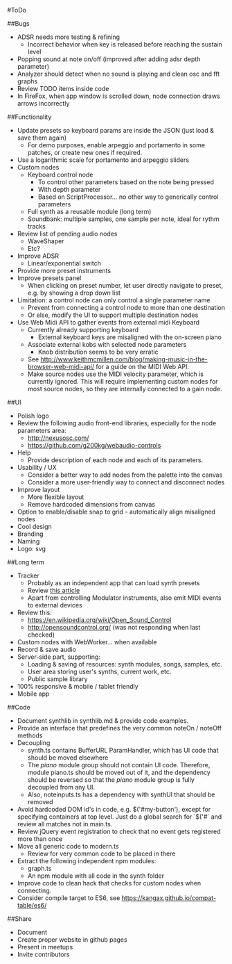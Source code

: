 #ToDo

##Bugs
- ADSR needs more testing & refining
	- Incorrect behavior when key is released before reaching the sustain level
- Popping sound at note on/off (improved after adding adsr depth parameter)
- Analyzer should detect when no sound is playing and clean osc and fft graphs
- Review TODO items inside code
- In FireFox, when app window is scrolled down, node connection
	draws arrows incorrectly

##Functionality
- Update presets so keyboard params are inside the JSON (just load & save them again)
	- For demo purposes, enable arpeggio and portamento in some patches,
		or create new ones if required.
- Use a logarithmic scale for portamento and arpeggio sliders
- Custom nodes
	- Keyboard control node
		- To control other parameters based on the note being pressed
		- With depth parameter
		- Based on ScriptProcessor... no other way to generically control parameters
	- Full synth as a reusable module (long term)
	- Soundbank: multiple samples, one sample per note, ideal for rythm tracks
- Review list of pending audio nodes
	- WaveShaper
	- Etc?
- Improve ADSR
	- Linear/exponential switch
- Provide more preset instruments
- Improve presets panel
	- When clicking on preset number, let user directly navigate to preset,
		e.g. by showing a drop down list
- Limitation: a control node can only control a single parameter name
	- Prevent from connecting a control node to more than one destination
	- Or else, modify the UI to support multiple destination nodes
- Use Web Midi API to gather events from external midi Keyboard
	- Currently already supporting keyboard
		- External keyboard keys are misaligned with the on-screen piano
	- Associate external kobs with selected node parameters
		- Knob distribution seems to be very erratic
	- See http://www.keithmcmillen.com/blog/making-music-in-the-browser-web-midi-api/
		for a guide on the MIDI Web API.
	- Make source nodes use the MIDI velocity parameter, which is currently ignored.
		This will require implementing custom nodes for most source nodes,
		so they are internally connected to a gain node.

##UI
- Polish logo
- Review the following audio front-end libraries, especially for the
	node parameters area:
	- http://nexusosc.com/
	- https://github.com/g200kg/webaudio-controls
- Help
	- Provide description of each node and each of its parameters.
- Usability / UX
	- Consider a better way to add nodes from the palette into the canvas
	- Consider a more user-friendly way to connect and disconnect nodes
- Improve layout
	- More flexible layout
	- Remove hardcoded dimensions from canvas
- Option to enable/disable snap to grid - automatically align misaligned nodes
- Cool design
- Branding
- Naming
- Logo: svg

##Long term
- Tracker
	- Probably as an independent app that can load synth presets
	- Review [this article](http://www.html5rocks.com/en/tutorials/audio/scheduling/)
	- Apart from controlling Modulator instruments,
		also emit MIDI events to external devices
- Review this:
	- https://en.wikipedia.org/wiki/Open_Sound_Control
	- http://opensoundcontrol.org/ (was not responding when last checked)
- Custom nodes with WebWorker... when available
- Record & save audio
- Server-side part, supporting:
	- Loading & saving of resources: synth modules, songs, samples, etc.
	- User area storing user's synths, current work, etc.
	- Public sample library
- 100% responsive & mobile / tablet friendly
- Mobile app

##Code
- Document synthlib in synthlib.md & provide code examples.
- Provide an interface that predefines the very common noteOn / noteOff methods
- Decoupling
	- synth.ts contains BufferURL ParamHandler,
		which has UI code that should be moved elsewhere
	- The *piano* module group should not contain UI code. Therefore,
		module piano.ts should be moved out of it, and the dependency
		should be reversed so that the *piano* module group is
		fully decoupled from any UI.
	- Also, noteinputs.ts has a dependency with synthUI that should be
		removed
- Avoid hardcoded DOM id's in code, e.g. $('#my-button'), except
	for specifying containers at top level.
	Just do a global search for `$('#` and review all matches not in main.ts.
- Review jQuery event registration to check that no event gets registered
	more than once
- Move all generic code to modern.ts
	- Review for very common code to be placed in there
- Extract the following independent npm modules:
	- graph.ts
	- An npm module with all code in the synth folder
- Improve code to clean hack that checks for custom nodes when connecting.
- Consider compile target to ES6, see https://kangax.github.io/compat-table/es6/

##Share
- Document
- Create proper website in github pages
- Present in meetups
- Invite contributors
